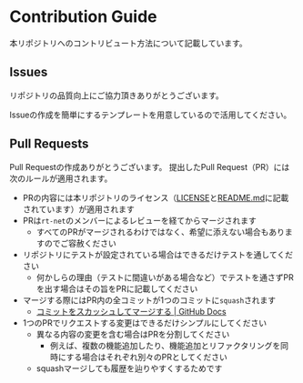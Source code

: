 # Contribution Guide

本リポジトリへのコントリビュート方法について記載しています。

## Issues

リポジトリの品質向上にご協力頂きありがとうございます。

Issueの作成を簡単にするテンプレートを用意しているので活用してください。

## Pull Requests

Pull Requestの作成ありがとうございます。
提出したPull Request（PR）には次のルールが適用されます。

- PRの内容には本リポジトリのライセンス（[LICENSE](./LICENSE)と[README.md](./README.md)に記載されています）が適用されます
- PRは`rt-net`のメンバーによるレビューを経てからマージされます
  - すべてのPRがマージされるわけではなく、希望に添えない場合もありますのでご容赦ください
- リポジトリにテストが設定されている場合はできるだけテストを通してください
  - 何かしらの理由（テストに間違いがある場合など）でテストを通さずPRを出す場合はその旨をPRに記載してください
- マージする際にはPR内の全コミットが1つのコミットに`squash`されます
  - [コミットをスカッシュしてマージする | GitHub Docs](https://docs.github.com/ja/pull-requests/collaborating-with-pull-requests/incorporating-changes-from-a-pull-request/about-pull-request-merges#squash-and-merge-your-commits)
- 1つのPRでリクエストする変更はできるだけシンプルにしてください
  - 異なる内容の変更を含む場合はPRを分割してください
      - 例えば、複数の機能追加したり、機能追加とリファクタリングを同時にする場合はそれぞれ別々のPRとしてください
  - squashマージしても履歴を辿りやすくするためです